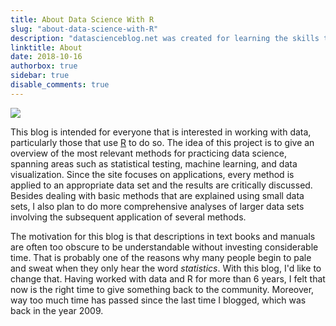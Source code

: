 ```yaml
---
title: About Data Science With R
slug: "about-data-science-with-R"
description: "datascienceblog.net was created for learning the skills that you need to become a successful data scientist. The blog focuses on applications of statistical testing, machine learning, and data visualiation using R."
linktitle: About
date: 2018-10-16
authorbox: true
sidebar: true
disable_comments: true
---
```


<img src="/img/aboutus.jpg"/>

This blog is intended for everyone that is interested in working with data, particularly those that use [R](https://www.r-project.org/) to do so. The idea of this project is to give an overview of the most relevant methods for practicing data science, spanning areas such as statistical testing, machine learning, and data visualization. Since the site focuses on applications, every method is applied to an appropriate data set and the results are critically discussed.
Besides dealing with basic methods that are explained using small data sets, I also plan to do more comprehensive analyses of larger data sets involving the subsequent application of several methods.

The motivation for this blog is that descriptions in text books and manuals are often too obscure to be understandable without investing considerable time. That is probably one of the reasons why many people begin to pale and sweat when they only hear the word *statistics*. With this blog, I'd like to change that. Having worked with data and R for more than 6 years, I felt that now is the right time to give something back to the community. Moreover, way too much time has passed
since the last time I blogged, which was back in the year 2009.

